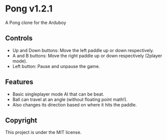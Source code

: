 # Pong v1.2.1
A Pong clone for the Arduboy

## Controls
* Up and Down buttons: Move the left paddle up or down respectively.
* A and B buttons: Move the right paddle up or down respectively (2player mode).
* Left button: Pause and unpause the game.

## Features
* Basic singleplayer mode AI that can be beat.
* Ball can travel at an angle (without floating point math!).
* Also changes its direction based on where it hits the paddle.

## Copyright
This project is under the MIT license.
